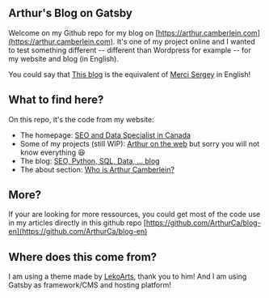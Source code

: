 ## Arthur's Blog on Gatsby

Welcome on my Github repo for my blog on [https://arthur.camberlein.com](https://arthur.camberlein.com). It's one of my project online and I wanted to test something different -- different than Wordpress for example -- for my website and blog (in English).

You could say that [This blog](https://arthur.camberlein.com/blog) is the equivalent of [Merci Sergey](https://www.mercisergey.com/) in English!

## What to find here?

On this repo, it's the code from my website:

* The homepage: [SEO and Data Specialist in Canada](https://arthur.camberlein.com)
* Some of my projects (still WIP): [Arthur on the web](https://arthur.camberlein.com/projects) but sorry you will not know everything 😆
* The blog: [SEO, Python, SQL, Data, ... blog](https://arthur.camberlein.com/blog)
* The about section: [Who is Arthur Camberlein?](https://arthur.camberlein.com/about)

## More?

If your are looking for more ressources, you could get most of the code use in my articles directly in this github repo [https://github.com/ArthurCa/blog-en](https://github.com/ArthurCa/blog-en)

## Where does this come from?

I am using a theme made by [LekoArts](https://github.com/LekoArts), thank you to him! And I am using Gatsby as framework/CMS and hosting platform!